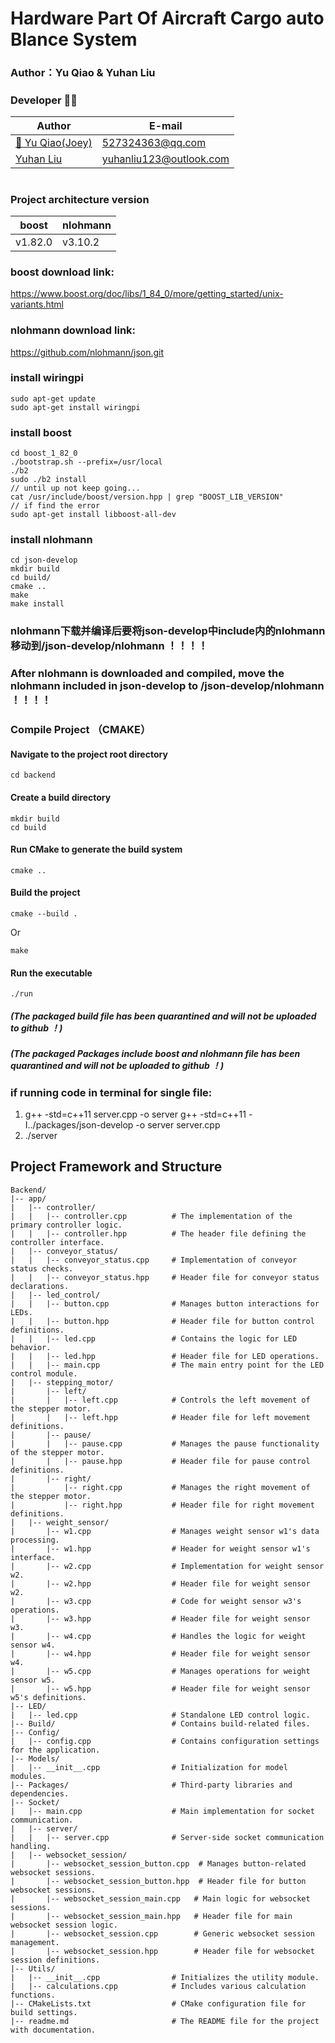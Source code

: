 # Hardware Part Of Aircraft Cargo auto Blance System

### Author：Yu Qiao & Yuhan Liu

### Developer 👨‍💻
| Author | E-mail |
| ------ | ----- |
| [🤔️ Yu Qiao(Joey)](http://github.com/qiaoyu113) | 527324363@qq.com |
| [Yuhan Liu](yuhanliu123@outlook.com) | yuhanliu123@outlook.com |
# 

### Project architecture version
| boost | nlohmann |
| ------ | ------ |
| v1.82.0 | v3.10.2 |

### boost download link: 
https://www.boost.org/doc/libs/1_84_0/more/getting_started/unix-variants.html
### nlohmann download link: 
https://github.com/nlohmann/json.git
### install wiringpi
```
sudo apt-get update
sudo apt-get install wiringpi
```

### install boost
```
cd boost_1_82_0
./bootstrap.sh --prefix=/usr/local
./b2
sudo ./b2 install
// until up not keep going...
cat /usr/include/boost/version.hpp | grep "BOOST_LIB_VERSION"
// if find the error 
sudo apt-get install libboost-all-dev
```

### install nlohmann
```
cd json-develop
mkdir build
cd build/
cmake ..
make
make install
```
### nlohmann下载并编译后要将json-develop中include内的nlohmann移动到/json-develop/nlohmann ！！！！
### After nlohmann is downloaded and compiled, move the nlohmann included in json-develop to /json-develop/nlohmann ！！！！

### Compile Project （CMAKE）
#### Navigate to the project root directory
```
cd backend
```
#### Create a build directory
```
mkdir build
cd build
```
#### Run CMake to generate the build system
```
cmake ..
```
#### Build the project
```
cmake --build .
```
Or
```
make
```
#### Run the executable
```
./run
```

##### (The packaged build file has been quarantined and will not be uploaded to github ！)
##### (The packaged Packages include boost and nlohmann file has been quarantined and will not be uploaded to github ！)

### if running code in terminal for single file: 
1. g++ -std=c++11 server.cpp -o server
g++ -std=c++11 -I../packages/json-develop -o server server.cpp
2. ./server

## Project Framework and Structure
```
Backend/                  
|-- app/     
|   |-- controller/      
|   |   |-- controller.cpp          # The implementation of the primary controller logic.
|   |   |-- controller.hpp          # The header file defining the controller interface.
|   |-- conveyor_status/
|   |   |-- conveyor_status.cpp     # Implementation of conveyor status checks.
|   |   |-- conveyor_status.hpp     # Header file for conveyor status declarations.
|   |-- led_control/
|   |   |-- button.cpp              # Manages button interactions for LEDs.
|   |   |-- button.hpp              # Header file for button control definitions.
|   |   |-- led.cpp                 # Contains the logic for LED behavior.
|   |   |-- led.hpp                 # Header file for LED operations.
|   |   |-- main.cpp                # The main entry point for the LED control module.
|   |-- stepping_motor/
|       |-- left/
|       |   |-- left.cpp            # Controls the left movement of the stepper motor.
|       |   |-- left.hpp            # Header file for left movement definitions.
|       |-- pause/
|       |   |-- pause.cpp           # Manages the pause functionality of the stepper motor.
|       |   |-- pause.hpp           # Header file for pause control definitions.
|       |-- right/
|           |-- right.cpp           # Manages the right movement of the stepper motor.
|           |-- right.hpp           # Header file for right movement definitions.
|   |-- weight_sensor/
|       |-- w1.cpp                  # Manages weight sensor w1's data processing.
|       |-- w1.hpp                  # Header for weight sensor w1's interface.
|       |-- w2.cpp                  # Implementation for weight sensor w2.
|       |-- w2.hpp                  # Header file for weight sensor w2.
|       |-- w3.cpp                  # Code for weight sensor w3's operations.
|       |-- w3.hpp                  # Header file for weight sensor w3.
|       |-- w4.cpp                  # Handles the logic for weight sensor w4.
|       |-- w4.hpp                  # Header file for weight sensor w4.
|       |-- w5.cpp                  # Manages operations for weight sensor w5.
|       |-- w5.hpp                  # Header file for weight sensor w5's definitions.
|-- LED/
|   |-- led.cpp                     # Standalone LED control logic.
|-- Build/                          # Contains build-related files.
|-- Config/
|   |-- config.cpp                  # Contains configuration settings for the application.
|-- Models/
|   |-- __init__.cpp                # Initialization for model modules.
|-- Packages/                       # Third-party libraries and dependencies.
|-- Socket/
|   |-- main.cpp                    # Main implementation for socket communication.
|   |-- server/
|   |   |-- server.cpp              # Server-side socket communication handling.
|   |-- websocket_session/
|       |-- websocket_session_button.cpp  # Manages button-related websocket sessions.
|       |-- websocket_session_button.hpp  # Header file for button websocket sessions.
|       |-- websocket_session_main.cpp   # Main logic for websocket sessions.
|       |-- websocket_session_main.hpp   # Header file for main websocket session logic.
|       |-- websocket_session.cpp        # Generic websocket session management.
|       |-- websocket_session.hpp        # Header file for websocket session definitions.
|-- Utils/
|   |-- __init__.cpp                # Initializes the utility module.
|   |-- calculations.cpp            # Includes various calculation functions.
|-- CMakeLists.txt                  # CMake configuration file for build settings.
|-- readme.md                       # The README file for the project with documentation.

```